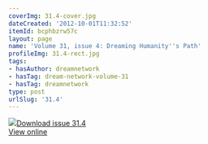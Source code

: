 ```yaml
---
coverImg: 31.4-cover.jpg
dateCreated: '2012-10-01T11:32:52'
itemId: bcphbzrw57c
layout: page
name: 'Volume 31, issue 4: Dreaming Humanity''s Path'
profileImg: 31.4-rect.jpg
tags:
- hasAuthor: dreamnetwork
- hasTag: dream-network-volume-31
- hasTag: dreamnetwork
type: post
urlSlug: '31.4'
---
```

<img class="card-journal-img" src="../images/31.4-rect.jpg"/><a href="../files/pdfs/Volume_31/31.4_dreaming_humanitys_path.pdf" download="">Download issue 31.4</a><br><a href="../files/pdfs/Volume_31/31.4_dreaming_humanitys_path.pdf">View online</a>